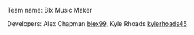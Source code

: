 Team name: Blx Music Maker

Developers: Alex Chapman [blex99](https://github.com/blex99), Kyle Rhoads [kylerhoads45](https://github.com/KyleRhoads45) 
